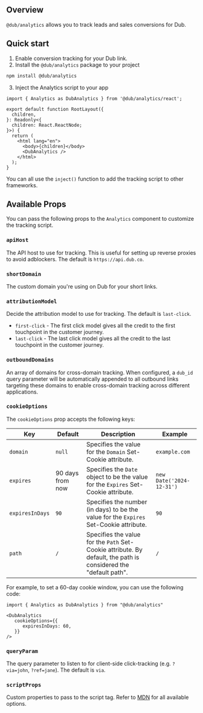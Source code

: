 ## Overview

`@dub/analytics` allows you to track leads and sales conversions for Dub.

## Quick start

  1. Enable conversion tracking for your Dub link.
  2. Install the `@dub/analytics` package to your project

  ```bash
  npm install @dub/analytics
  ```

  3. Inject the Analytics script to your app

  ```tsx
  import { Analytics as DubAnalytics } from '@dub/analytics/react';

  export default function RootLayout({
    children,
  }: Readonly<{
    children: React.ReactNode;
  }>) {
    return (
      <html lang="en">
        <body>{children}</body>
        <DubAnalytics />
      </html>
    );
  }
  ```
  
  You can all use the `inject()` function to add the tracking script to other frameworks.

## Available Props

You can pass the following props to the `Analytics` component to customize the tracking script.

### `apiHost`

The API host to use for tracking. This is useful for setting up reverse proxies to avoid adblockers. The default is `https://api.dub.co`.

### `shortDomain`

The custom domain you're using on Dub for your short links.

### `attributionModel`

Decide the attribution model to use for tracking. The default is `last-click`.

- `first-click` - The first click model gives all the credit to the first touchpoint in the customer journey.
- `last-click` - The last click model gives all the credit to the last touchpoint in the customer journey.

### `outboundDomains`

An array of domains for cross-domain tracking. When configured, a `dub_id` query parameter
will be automatically appended to all outbound links targeting these domains to enable
cross-domain tracking across different applications.

### `cookieOptions`

The `cookieOptions` prop accepts the following keys:

| Key   | Default | Description | Example |
|----------|---------|-------------|---------|
| `domain` | `null` | Specifies the value for the `Domain` Set-Cookie attribute. | `example.com` |
| `expires` | 90 days from now | Specifies the `Date` object to be the value for the `Expires` Set-Cookie attribute. | `new Date('2024-12-31')` |
| `expiresInDays` | `90` | Specifies the number (in days) to be the value for the `Expires` Set-Cookie attribute. | `90` |
| `path` | `/` | Specifies the value for the `Path` Set-Cookie attribute. By default, the path is considered the "default path". | `/` |

For example, to set a 60-day cookie window, you can use the following code:

```tsx
import { Analytics as DubAnalytics } from "@dub/analytics"

<DubAnalytics
   cookieOptions={{
      expiresInDays: 60,
   }}
/>
```

### `queryParam`

The query parameter to listen to for client-side click-tracking (e.g. `?via=john`, `?ref=jane`). The default is `via`.

### `scriptProps`

Custom properties to pass to the script tag. Refer to [MDN](https://developer.mozilla.org/en-US/docs/Web/API/HTMLScriptElement) for all available options.